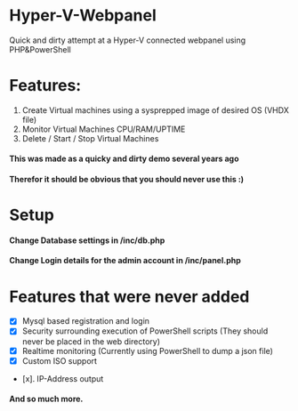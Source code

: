 # Hyper-V-Webpanel
Quick and dirty attempt at a Hyper-V connected webpanel using PHP&PowerShell

# Features:

1. Create Virtual machines using a sysprepped image of desired OS (VHDX file)
1. Monitor Virtual Machines CPU/RAM/UPTIME
1. Delete / Start / Stop Virtual Machines

#### This was made as a quicky and dirty demo several years ago
#### Therefor it should be obvious that you should never use this :)

# Setup
#### Change Database settings in /inc/db.php
#### Change Login details for the admin account in /inc/panel.php

# Features that were never added
- [x] Mysql based registration and login
- [x] Security surrounding execution of PowerShell scripts (They should never be placed in the web directory)
- [x] Realtime monitoring (Currently using PowerShell to dump a json file)
- [x] Custom ISO support
- [x]. IP-Address output
#### And so much more.
